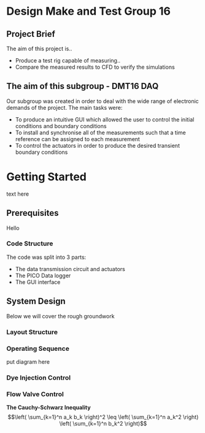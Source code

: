 # Design Make and Test Group 16

## Project Brief

The aim of this project is..

* Produce a test rig capable of measuring..
* Compare the measured results to CFD to verify the simulations

## The aim of this subgroup - DMT16 DAQ

Our subgroup was created in order to deal with the wide range of electronic demands of the project. The main tasks were:

* To produce an intuitive GUI which allowed the user to control the initial conditions and boundary conditions
* To install and synchronise all of the measurements such that a time reference can be assigned to each measurement
* To control the actuators in order to produce the desired transient boundary conditions

# Getting Started

text here

## Prerequisites

Hello 

### Code Structure

The code was split into 3 parts:

* The data transmission circuit and actuators
* The PICO Data logger
* The GUI interface

## System Design

Below we will cover the rough groundwork

### Layout Structure

### Operating Sequence

put diagram here

### Dye Injection Control



### Flow Valve Control

**The Cauchy-Schwarz Inequality**
$$\left( \sum_{k=1}^n a_k b_k \right)^2 \leq \left( \sum_{k=1}^n a_k^2 \right) \left( \sum_{k=1}^n b_k^2 \right)$$


